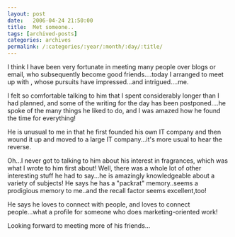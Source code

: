 ```yaml
---
layout: post
date:	2006-04-24 21:50:00
title:  Met someone..
tags: [archived-posts]
categories: archives
permalink: /:categories/:year/:month/:day/:title/
---
```

I think I have been very fortunate in meeting many people over blogs or email, who subsequently become good friends....today I arranged to meet up with <LJ user="udhay">, whose pursuits have impressed...and intrigued....me.

I felt so comfortable talking to him that I spent considerably longer than I had planned, and some of the writing for the day has been postponed....he spoke of the many things he liked to do, and I was amazed how he found the time for everything!

He is unusual to me in that he first founded his own IT company and then wound it up and moved to a large IT company...it's more usual to hear the reverse. 

Oh...I never got to talking to him about his interest in fragrances, which was what I wrote to him first about! Well, there was a whole lot of other interesting stuff he had to say...he is amazingly knowledgeable about a variety of subjects! He says he has a "packrat" memory..seems a prodigious memory to me..and the recall factor seems excellent,too!

He says he loves to connect with people, and loves to connect people...what a profile for someone who does marketing-oriented work!

Looking forward to meeting more of his friends...
